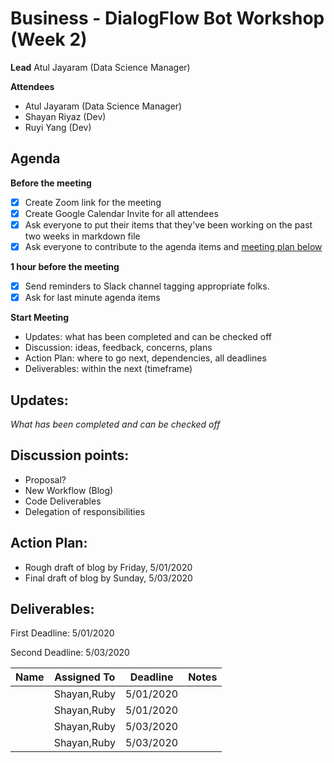 # Business - DialogFlow Bot Workshop (Week 2)

**Lead**
Atul Jayaram (Data Science Manager)

**Attendees**

* Atul Jayaram (Data Science Manager)
* Shayan Riyaz (Dev)
* Ruyi Yang (Dev)

## Agenda

**Before the meeting**

- [x] Create Zoom link for the meeting
- [x] Create Google Calendar Invite for all attendees
- [x] Ask everyone to put their items that they've been working on the past two weeks in markdown file
- [x] Ask everyone to contribute to the agenda items and [meeting plan below](https://github.com/shreyagupta98/people/blob/master/meeting_template.md#updates)

**1 hour before the meeting**

- [x] Send reminders to Slack channel tagging appropriate folks. 
- [x] Ask for last minute agenda items

**Start Meeting**

* Updates: what has been completed and can be checked off
* Discussion: ideas, feedback, concerns, plans
* Action Plan: where to go next, dependencies, all deadlines
* Deliverables: within the next (timeframe)

## Updates:

*What has been completed and can be checked off*

## Discussion points:

* Proposal?
* New Workflow (Blog)
* Code Deliverables
* Delegation of responsibilities

## Action Plan:

* Rough draft of blog by Friday, 5/01/2020 
* Final draft of blog by Sunday, 5/03/2020 


## Deliverables:

First Deadline: 5/01/2020

Second Deadline: 5/03/2020



| Name                                | Assigned To  | Deadline  | Notes |
| ----------------------------------- | ------------ | --------- | ----- |
|                   | Shayan,Ruby | 5/01/2020  |       |
|                    | Shayan,Ruby             | 5/01/2020  |       |
|         | Shayan,Ruby             | 5/03/2020 |       |
|  | Shayan,Ruby             | 5/03/2020 |       |
